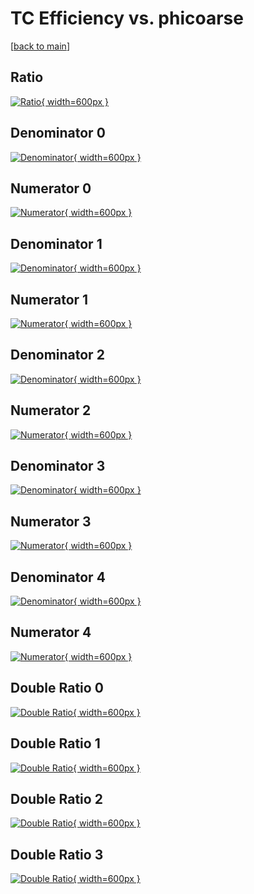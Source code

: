 # TC Efficiency vs. phicoarse

[[back to main](./)]



## Ratio

[![Ratio](../mtv/var/TC_base_11_0_eff_phicoarse.png){ width=600px }](../mtv/var/TC_base_11_0_eff_phicoarse.pdf)

## Denominator 0

[![Denominator](../mtv/den/TC_base_11_0_eff_phicoarse_den0.png){ width=600px }](../mtv/den/TC_base_11_0_eff_phicoarse_den0.pdf)

## Numerator 0

[![Numerator](../mtv/num/TC_base_11_0_eff_phicoarse_num0.png){ width=600px }](../mtv/num/TC_base_11_0_eff_phicoarse_num0.pdf)

## Denominator 1

[![Denominator](../mtv/den/TC_base_11_0_eff_phicoarse_den1.png){ width=600px }](../mtv/den/TC_base_11_0_eff_phicoarse_den1.pdf)

## Numerator 1

[![Numerator](../mtv/num/TC_base_11_0_eff_phicoarse_num1.png){ width=600px }](../mtv/num/TC_base_11_0_eff_phicoarse_num1.pdf)

## Denominator 2

[![Denominator](../mtv/den/TC_base_11_0_eff_phicoarse_den2.png){ width=600px }](../mtv/den/TC_base_11_0_eff_phicoarse_den2.pdf)

## Numerator 2

[![Numerator](../mtv/num/TC_base_11_0_eff_phicoarse_num2.png){ width=600px }](../mtv/num/TC_base_11_0_eff_phicoarse_num2.pdf)

## Denominator 3

[![Denominator](../mtv/den/TC_base_11_0_eff_phicoarse_den3.png){ width=600px }](../mtv/den/TC_base_11_0_eff_phicoarse_den3.pdf)

## Numerator 3

[![Numerator](../mtv/num/TC_base_11_0_eff_phicoarse_num3.png){ width=600px }](../mtv/num/TC_base_11_0_eff_phicoarse_num3.pdf)

## Denominator 4

[![Denominator](../mtv/den/TC_base_11_0_eff_phicoarse_den4.png){ width=600px }](../mtv/den/TC_base_11_0_eff_phicoarse_den4.pdf)

## Numerator 4

[![Numerator](../mtv/num/TC_base_11_0_eff_phicoarse_num4.png){ width=600px }](../mtv/num/TC_base_11_0_eff_phicoarse_num4.pdf)

## Double Ratio 0

[![Double Ratio](../mtv/ratio/TC_base_11_0_eff_phicoarse_ratio0.png){ width=600px }](../mtv/ratio/TC_base_11_0_eff_phicoarse_ratio0.pdf)

## Double Ratio 1

[![Double Ratio](../mtv/ratio/TC_base_11_0_eff_phicoarse_ratio1.png){ width=600px }](../mtv/ratio/TC_base_11_0_eff_phicoarse_ratio1.pdf)

## Double Ratio 2

[![Double Ratio](../mtv/ratio/TC_base_11_0_eff_phicoarse_ratio2.png){ width=600px }](../mtv/ratio/TC_base_11_0_eff_phicoarse_ratio2.pdf)

## Double Ratio 3

[![Double Ratio](../mtv/ratio/TC_base_11_0_eff_phicoarse_ratio3.png){ width=600px }](../mtv/ratio/TC_base_11_0_eff_phicoarse_ratio3.pdf)

